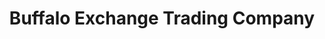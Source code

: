 ---
title: "Buffalo Exchange Trading Company"
url: /hawthorne/buffalo-exchange-trading-company/
shop: antiques
---